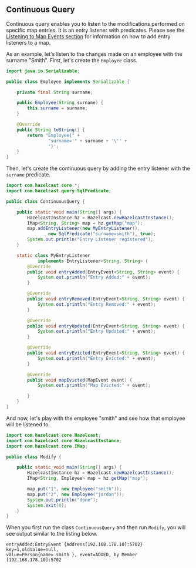 



## Continuous Query

Continuous query enables you to listen to the modifications performed on specific map entries. It is an entry listener with predicates. Please see the [Listening to Map Events section](#listening-to-map-events) for information on how to add entry listeners to a map.

As an example, let's listen to the changes made on an employee with the surname "Smith". First, let's create the `Employee` class.

```java
import java.io.Serializable;

public class Employee implements Serializable {

    private final String surname;

    public Employee(String surname) {
        this.surname = surname;
    }

    @Override
    public String toString() {
        return "Employee{" +
                "surname='" + surname + '\'' +
                '}';
    }
}
```

Then, let's create the continuous query by adding the entry listener with the `surname` predicate.

```java
import com.hazelcast.core.*;
import com.hazelcast.query.SqlPredicate;

public class ContinuousQuery {

    public static void main(String[] args) {
        HazelcastInstance hz = Hazelcast.newHazelcastInstance();
        IMap<String, String> map = hz.getMap("map");
        map.addEntryListener(new MyEntryListener(),
                new SqlPredicate("surname=smith"), true);
        System.out.println("Entry Listener registered");
    }

    static class MyEntryListener
            implements EntryListener<String, String> {
        @Override
        public void entryAdded(EntryEvent<String, String> event) {
            System.out.println("Entry Added:" + event);
        }

        @Override
        public void entryRemoved(EntryEvent<String, String> event) {
            System.out.println("Entry Removed:" + event);
        }

        @Override
        public void entryUpdated(EntryEvent<String, String> event) {
            System.out.println("Entry Updated:" + event);
        }

        @Override
        public void entryEvicted(EntryEvent<String, String> event) {
            System.out.println("Entry Evicted:" + event);
        }

        @Override
        public void mapEvicted(MapEvent event) {
            System.out.println("Map Evicted:" + event);

        }
    }
}
```

And now, let's play with the employee "smith" and see how that employee will be listened to.

```java
import com.hazelcast.core.Hazelcast;
import com.hazelcast.core.HazelcastInstance;
import com.hazelcast.core.IMap;

public class Modify {

    public static void main(String[] args) {
        HazelcastInstance hz = Hazelcast.newHazelcastInstance();
        IMap<String, Employee> map = hz.getMap("map");

        map.put("1", new Employee("smith"));
        map.put("2", new Employee("jordan"));
        System.out.println("done");
        System.exit(0);
    }
}
```

When you first run the class `ContinuousQuery` and then run `Modify`, you will see output similar to the listing below.

```
entryAdded:EntryEvent {Address[192.168.178.10]:5702} key=1,oldValue=null,
value=Person{name= smith }, event=ADDED, by Member [192.168.178.10]:5702
```

<br> </br>




